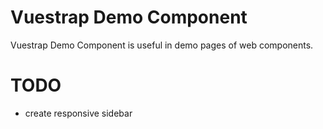 Vuestrap Demo Component
=========

Vuestrap Demo Component is useful in demo pages of web components.

TODO
=========
- create responsive sidebar